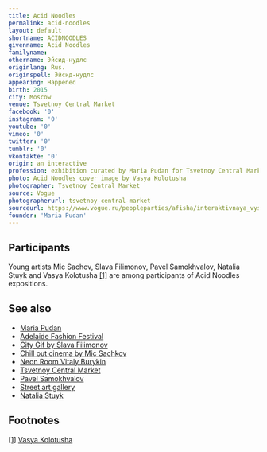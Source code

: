 ```yaml
---
title: Acid Noodles
permalink: acid-noodles
layout: default
shortname: ACIDNOODLES
givenname: Acid Noodles
familyname:
othername: Эйсид-нудлс
originlang: Rus.
originspell: Эйсид-нудлс
appearing: Happened
birth: 2015
city: Moscow
venue: Tsvetnoy Central Market
facebook: '0'
instagram: '0'
youtube: '0'
vimeo: '0'
twitter: '0'
tumblr: '0'
vkontakte: '0'
origin: an interactive
profession: exhibition curated by Maria Pudan for Tsvetnoy Central Market in 2015
photo: Acid Noodles cover image by Vasya Kolotusha
photographer: Tsvetnoy Central Market
source: Vogue
photographerurl: tsvetnoy-central-market
sourceurl: https://www.vogue.ru/peopleparties/afisha/interaktivnaya_vystavka_acid_noodles_v_tsvetnom/
founder: 'Maria Pudan'
---
```


<!---
To edit top block see
icon "Meta Data"
on right menu
Full edit instructions
{{ site.url }}/edit
-->

## Participants

Young artists Mic Sachov, Slava Filimonov, Pavel Samokhvalov, Natalia Stuyk and Vasya Kolotusha <span id="a1">[\[1\]](#f1)</span> are among participants of Acid Noodles expositions.

## See also

+ [Maria Pudan](pudan-maria)
+ [Adelaide Fashion Festival](adelaide-fashion-festival)
+ [City Gif by Slava Filimonov](city-gif-by-slava-filimonov)
+ [Chill out cinema by Mic Sachkov](chill-out-cinema-by-mic-sachkov)
+ [Neon Room Vitaly Burykin](neon-room-vitaly-burykin)
+ [Tsvetnoy Central Market](tsvetnoy-central-market)
+ [Pavel Samokhvalov](samokhvalov-pavel)
+ [Street art gallery](street-art-gallery)
+ [Natalia Stuyk](stuyk-natalia)

## Footnotes

[[1]](#a1) <span id="f1"></span> [Vasya Kolotusha](http://kolotusha.com/Acid-Noodles)

